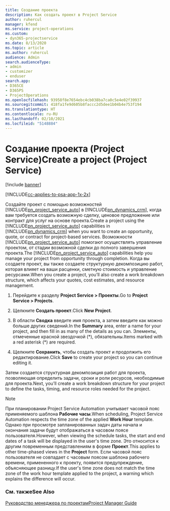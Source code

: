 ```yaml
---
title: Создание проекта
description: Как создать проект в Project Service
author: ruhercul
manager: kfend
ms.service: project-operations
ms.custom:
- dyn365-projectservice
ms.date: 8/13/2020
ms.topic: article
ms.author: ruhercul
audience: Admin
search.audienceType:
- admin
- customizer
- enduser
search.app:
- D365CE
- D365PS
- ProjectOperations
ms.openlocfilehash: 93958f8e7654ebc4cb038ba7ca0c5e4e02f39937
ms.sourcegitcommit: 418fa1fe9d605b8faccc2d5dee1b04b4e753f194
ms.translationtype: HT
ms.contentlocale: ru-RU
ms.lasthandoff: 02/10/2021
ms.locfileid: "5148884"
---
```

# <a name="create-a-project-project-service"></a><span data-ttu-id="24ce0-103">Создание проекта (Project Service)</span><span class="sxs-lookup"><span data-stu-id="24ce0-103">Create a project (Project Service)</span></span>

[!include [banner](../includes/psa-now-project-operations.md)]

[!INCLUDE[cc-applies-to-psa-app-1x-2x](../includes/cc-applies-to-psa-app-1x-2x.md)]

<span data-ttu-id="24ce0-104">Создайте проект с помощью возможностей [!INCLUDE[pn_project_service_auto](../includes/pn-project-service-auto.md)] в [!INCLUDE[pn_dynamics_crm](../includes/pn-dynamics-crm.md)], когда вам требуется создать возможную сделку, ценовое предложение или контракт для услуг на основе проекта.</span><span class="sxs-lookup"><span data-stu-id="24ce0-104">Create a project using the [!INCLUDE[pn_project_service_auto](../includes/pn-project-service-auto.md)] capabilities in [!INCLUDE[pn_dynamics_crm](../includes/pn-dynamics-crm.md)] when you want to create an opportunity, quote, or contract for project-based services.</span></span> <span data-ttu-id="24ce0-105">Возможности [!INCLUDE[pn_project_service_auto](../includes/pn-project-service-auto.md)] помогают осуществлять управление проектом, от стадии возможной сделки до полного завершения проекта.</span><span class="sxs-lookup"><span data-stu-id="24ce0-105">The [!INCLUDE[pn_project_service_auto](../includes/pn-project-service-auto.md)] capabilities help you manage your project from opportunity through completion.</span></span> <span data-ttu-id="24ce0-106">Когда вы создаете проект, вы также создаете структурную декомпозицию работ, которая влияет на ваши расценки, сметную стоимость и управление ресурсами.</span><span class="sxs-lookup"><span data-stu-id="24ce0-106">When you create a project, you’ll also create a work breakdown structure, which affects your quotes, cost estimates, and resource management.</span></span>  
  
1.  <span data-ttu-id="24ce0-107">Перейдите к разделу **Project Service > Проекты**.</span><span class="sxs-lookup"><span data-stu-id="24ce0-107">Go to **Project Service > Projects**.</span></span>  
  
2.  <span data-ttu-id="24ce0-108">Щелкните **Создать проект**.</span><span class="sxs-lookup"><span data-stu-id="24ce0-108">Click **New Project**.</span></span>  
  
3.  <span data-ttu-id="24ce0-109">В области **Сводка** введите имя проекта, а затем введите как можно больше других сведений.</span><span class="sxs-lookup"><span data-stu-id="24ce0-109">In the **Summary** area, enter a name for your project, and then fill in as many of the details as you can.</span></span> <span data-ttu-id="24ce0-110">Элементы, отмеченные красной звездочкой (\*), обязательны.</span><span class="sxs-lookup"><span data-stu-id="24ce0-110">Items marked with a red asterisk (\*) are required.</span></span>  
  
4.  <span data-ttu-id="24ce0-111">Щелкните **Сохранить**, чтобы создать проект и продолжить его редактирование.</span><span class="sxs-lookup"><span data-stu-id="24ce0-111">Click **Save** to create your project so you can continue editing it.</span></span>  
  
<span data-ttu-id="24ce0-112">Затем создается структурная декомпозиция работ для проекта, позволяющая определить задачи, сроки и роли ресурсов, необходимые для проекта.</span><span class="sxs-lookup"><span data-stu-id="24ce0-112">Next, you’ll create a work breakdown structure for your project to define the tasks, timing, and resource roles needed for the project.</span></span>  

> [!NOTE]
> <span data-ttu-id="24ce0-113">При планировании Project Service Automation учитывает часовой пояс применяемого шаблона **Рабочие часы**.</span><span class="sxs-lookup"><span data-stu-id="24ce0-113">When scheduling, Project Service Automation respects the time zone of the applied **Work Hour** template.</span></span> <span data-ttu-id="24ce0-114">Однако при просмотре запланированных задач даты начала и окончания задачи будут отображаться в часовом поясе пользователя.</span><span class="sxs-lookup"><span data-stu-id="24ce0-114">However, when viewing the schedule tasks, the start and end dates of a task will be displayed in the user's time zone.</span></span> <span data-ttu-id="24ce0-115">Это относится к другим повременным представлениям в форме **Проект**.</span><span class="sxs-lookup"><span data-stu-id="24ce0-115">This applies to other time-phased views in the **Project** form.</span></span> <span data-ttu-id="24ce0-116">Если часовой пояс пользователя не совпадает с часовым поясом шаблона рабочего времени, примененного к проекту, появится предупреждение, объясняющее разницу.</span><span class="sxs-lookup"><span data-stu-id="24ce0-116">If the user's time zone does not match the time zone of the work hour template applied to the project, a warning which explains the difference will occur.</span></span> 
  
### <a name="see-also"></a><span data-ttu-id="24ce0-117">См. также</span><span class="sxs-lookup"><span data-stu-id="24ce0-117">See Also</span></span>  
 [<span data-ttu-id="24ce0-118">Руководство менеджера по проектам</span><span class="sxs-lookup"><span data-stu-id="24ce0-118">Project Manager Guide</span></span>](../psa/project-manager-guide.md)
